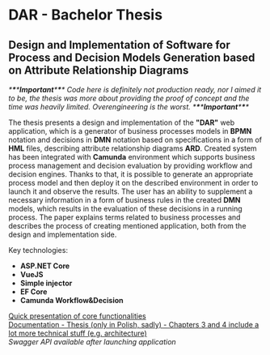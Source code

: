 # DAR - Bachelor Thesis 
 
## Design and Implementation of Software for Process and Decision Models Generation based on Attribute Relationship Diagrams

*\***\***\****Important***\***\***\** *Code here is definitely not production ready, nor I aimed it to be, the thesis was more about providing the proof of concept and the time was heavily limited. Overengineering is the worst.* *\***\***\****Important***\***\***\**

The thesis presents a design and implementation of the **"DAR"** web application, which is a generator of business processes models in **BPMN** notation and decisions in **DMN** notation based on specifications in a form of **HML** files, describing attribute relationship diagrams **ARD**. Created system has been integrated with **Camunda** environment which supports business process management and decision evaluation by providing workflow and decision engines. Thanks to that, it is possible to generate an appropriate process model and then deploy it on the described environment in order to launch it and observe the results. The user has an ability to supplement a necessary information in a form of business rules in the created **DMN** models, which results in the evaluation of these decisions in a running process. The paper explains terms related to business processes and describes the process of creating mentioned application, both from the design and implementation side.

Key technologies:
- **ASP.NET Core** 
- **VueJS** 
- **Simple injector** 
- **EF Core** 
- **Camunda Workflow&Decision**

[Quick presentation of core functionalities](https://youtu.be/P9SBUGK77WY)   
[Documentation - Thesis (only in Polish, sadly) - Chapters 3 and 4 include a lot more technical stuff (e.g. architecture)](https://github.com/KarolGrzesiak/DAR/blob/master/Doc/grzesiak.pdf)  
*Swagger API available after launching application* 

